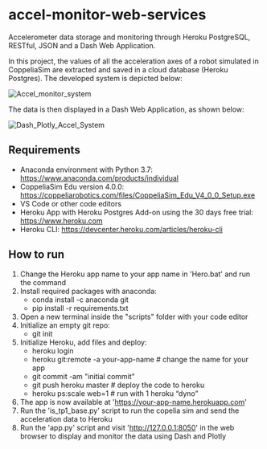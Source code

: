 # accel-monitor-web-services
Accelerometer data storage and monitoring through Heroku PostgreSQL, RESTful, JSON and a Dash Web Application.

In this project, the values of all the acceleration axes of a robot simulated in CoppeliaSim are extracted and saved in a cloud database (Heroku Postgres). The developed system is depicted below:

![Accel_monitor_system](https://github.com/ro-afonso/accel-monitor-web-services/assets/93609933/400068a1-ae94-45d0-9e24-a9faa1e62dee)

The data is then displayed in a Dash Web Application, as shown below:

![Dash_Plotly_Accel_System](https://github.com/ro-afonso/accel-monitor-web-services/assets/93609933/40089c34-cb27-43fe-a822-9fc1bce19d00)

## Requirements
* Anaconda environment with Python 3.7: https://www.anaconda.com/products/individual
* CoppeliaSim Edu version 4.0.0: https://coppeliarobotics.com/files/CoppeliaSim_Edu_V4_0_0_Setup.exe
* VS Code or other code editors
* Heroku App with Heroku Postgres Add-on using the 30 days free trial: https://www.heroku.com
* Heroku CLI: https://devcenter.heroku.com/articles/heroku-cli

## How to run
1) Change the Heroku app name to your app name in 'Hero.bat' and run the command
2) Install required packages with anaconda:
   * conda install -c anaconda git
   * pip install -r requirements.txt
3) Open a new terminal inside the "scripts" folder with your code editor
4) Initialize an empty git repo:
   * git init
5) Initialize Heroku, add files and deploy:
   * heroku login
   * heroku git:remote -a your-app-name # change the name for your app
   * git commit -am "initial commit"
   * git push heroku master # deploy the code to heroku
   * heroku ps:scale web=1 # run with 1 heroku “dyno”
6) The app is now available at 'https://your-app-name.herokuapp.com'
7) Run the 'is_tp1_base.py' script to run the copelia sim and send the acceleration data to Heroku
8) Run the 'app.py' script and visit 'http://127.0.0.1:8050' in the web browser to display and monitor the data using Dash and Plotly

